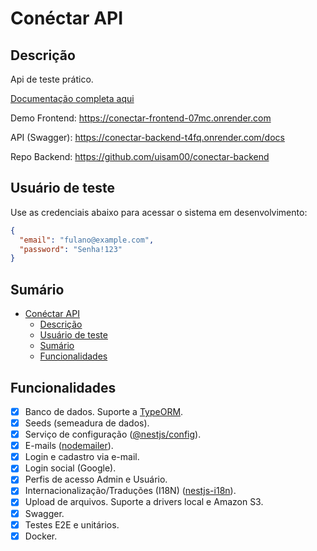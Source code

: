 # Conéctar API

## Descrição

Api de teste prático.

[Documentação completa aqui](/docs/readme.md)

Demo Frontend: https://conectar-frontend-07mc.onrender.com

API (Swagger): https://conectar-backend-t4fq.onrender.com/docs

Repo Backend: https://github.com/uisam00/conectar-backend

## Usuário de teste

Use as credenciais abaixo para acessar o sistema em desenvolvimento:

```json
{
  "email": "fulano@example.com",
  "password": "Senha!123"
}
```

## Sumário

- [Conéctar API](#conéctar-api)
  - [Descrição](#descrição)
  - [Usuário de teste](#usuário-de-teste)
  - [Sumário](#sumário)
  - [Funcionalidades](#funcionalidades)

## Funcionalidades

- [x] Banco de dados. Suporte a [TypeORM](https://www.npmjs.com/package/typeorm).
- [x] Seeds (semeadura de dados).
- [x] Serviço de configuração ([@nestjs/config](https://www.npmjs.com/package/@nestjs/config)).
- [x] E-mails ([nodemailer](https://www.npmjs.com/package/nodemailer)).
- [x] Login e cadastro via e-mail.
- [x] Login social (Google).
- [x] Perfis de acesso Admin e Usuário.
- [x] Internacionalização/Traduções (I18N) ([nestjs-i18n](https://www.npmjs.com/package/nestjs-i18n)).
- [x] Upload de arquivos. Suporte a drivers local e Amazon S3.
- [x] Swagger.
- [x] Testes E2E e unitários.
- [x] Docker.
